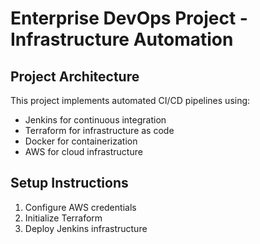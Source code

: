 # Enterprise DevOps Project - Infrastructure Automation
## Project Architecture

This project implements automated CI/CD pipelines using:
- Jenkins for continuous integration
- Terraform for infrastructure as code
- Docker for containerization
- AWS for cloud infrastructure

## Setup Instructions
1. Configure AWS credentials
2. Initialize Terraform
3. Deploy Jenkins infrastructure
